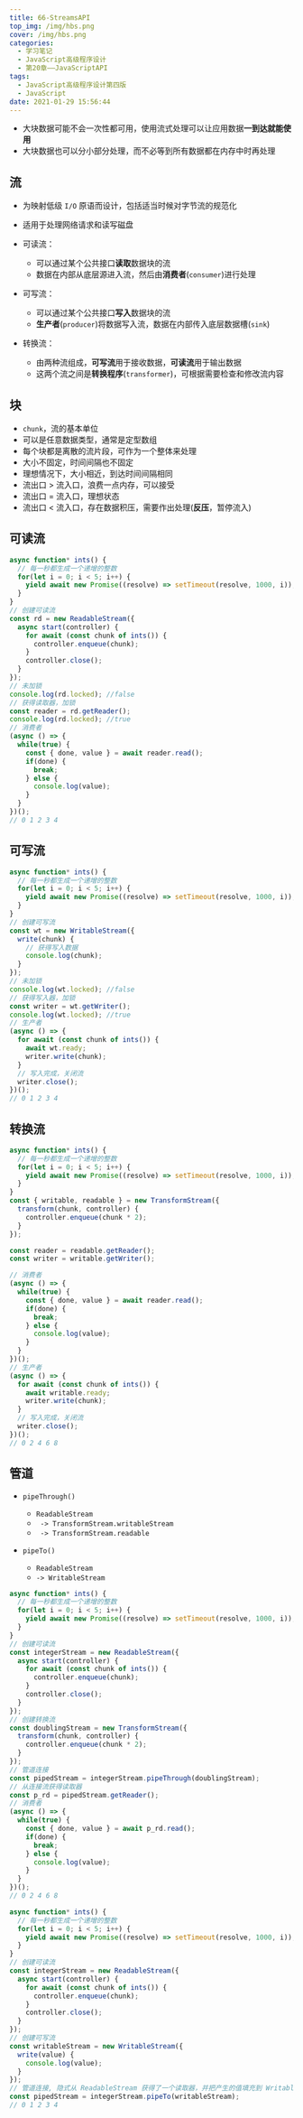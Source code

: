 ```yaml
---
title: 66-StreamsAPI
top_img: /img/hbs.png
cover: /img/hbs.png
categories:
  - 学习笔记
  - JavaScript高级程序设计
  - 第20章——JavaScriptAPI
tags:
  - JavaScript高级程序设计第四版
  - JavaScript
date: 2021-01-29 15:56:44
---
```


- 大块数据可能不会一次性都可用，使用流式处理可以让应用数据**一到达就能使用**
- 大块数据也可以分小部分处理，而不必等到所有数据都在内存中时再处理

## 流

- 为映射低级 `I/O` 原语而设计，包括适当时候对字节流的规范化
- 适用于处理网络请求和读写磁盘
- 可读流：
  - 可以通过某个公共接口**读取**数据块的流
  - 数据在内部从底层源进入流，然后由**消费者**(`consumer`)进行处理

- 可写流：
  - 可以通过某个公共接口**写入**数据块的流
  - **生产者**(`producer`)将数据写入流，数据在内部传入底层数据槽(`sink`)
- 转换流：
  - 由两种流组成，**可写流**用于接收数据，**可读流**用于输出数据
  - 这两个流之间是**转换程序**(`transformer`)，可根据需要检查和修改流内容

## 块

- `chunk`，流的基本单位
- 可以是任意数据类型，通常是定型数组
- 每个块都是离散的流片段，可作为一个整体来处理
- 大小不固定，时间间隔也不固定
- 理想情况下，大小相近，到达时间间隔相同
- 流出口 > 流入口，浪费一点内存，可以接受
- 流出口 = 流入口，理想状态
- 流出口 < 流入口，存在数据积压，需要作出处理(**反压**，暂停流入)

## 可读流

```js
async function* ints() {
  // 每一秒都生成一个递增的整数
  for(let i = 0; i < 5; i++) {
    yield await new Promise((resolve) => setTimeout(resolve, 1000, i));
  }
}
// 创建可读流
const rd = new ReadableStream({
  async start(controller) {
    for await (const chunk of ints()) {
      controller.enqueue(chunk);
    }
    controller.close();
  }
});
// 未加锁
console.log(rd.locked); //false
// 获得读取器，加锁
const reader = rd.getReader();
console.log(rd.locked); //true
// 消费者
(async () => {
  while(true) {
    const { done, value } = await reader.read();
    if(done) {
      break;
    } else {
      console.log(value); 
    }
  }
})();
// 0 1 2 3 4
```

## 可写流

```js
async function* ints() {
  // 每一秒都生成一个递增的整数
  for(let i = 0; i < 5; i++) {
    yield await new Promise((resolve) => setTimeout(resolve, 1000, i));
  }
}
// 创建可写流
const wt = new WritableStream({
  write(chunk) {
    // 获得写入数据
    console.log(chunk);
  }
});
// 未加锁
console.log(wt.locked); //false
// 获得写入器，加锁
const writer = wt.getWriter();
console.log(wt.locked); //true
// 生产者
(async () => {
  for await (const chunk of ints()) {
    await wt.ready;
    writer.write(chunk);
  }
  // 写入完成，关闭流
  writer.close();
})();
// 0 1 2 3 4
```

## 转换流

```js
async function* ints() {
  // 每一秒都生成一个递增的整数
  for(let i = 0; i < 5; i++) {
    yield await new Promise((resolve) => setTimeout(resolve, 1000, i));
  }
}
const { writable, readable } = new TransformStream({
  transform(chunk, controller) {
    controller.enqueue(chunk * 2);
  }
});

const reader = readable.getReader();
const writer = writable.getWriter();

// 消费者
(async () => {
  while(true) {
    const { done, value } = await reader.read();
    if(done) {
      break;
    } else {
      console.log(value); 
    }
  }
})();
// 生产者
(async () => {
  for await (const chunk of ints()) {
    await writable.ready;
    writer.write(chunk);
  }
  // 写入完成，关闭流
  writer.close();
})();
// 0 2 4 6 8
```

## 管道

- `pipeThrough()`
  -  `ReadableStream`
  - ` -> TransformStream.writableStream` 
  - ` -> TransformStream.readable`

- `pipeTo()`
  - `ReadableStream`
  - `-> WritableStream`

```js
async function* ints() {
  // 每一秒都生成一个递增的整数
  for(let i = 0; i < 5; i++) {
    yield await new Promise((resolve) => setTimeout(resolve, 1000, i));
  }
}
// 创建可读流
const integerStream = new ReadableStream({
  async start(controller) {
    for await (const chunk of ints()) {
      controller.enqueue(chunk);
    }
    controller.close();
  }
});
// 创建转换流
const doublingStream = new TransformStream({
  transform(chunk, controller) {
    controller.enqueue(chunk * 2);
  }
});
// 管道连接
const pipedStream = integerStream.pipeThrough(doublingStream);
// 从连接流获得读取器
const p_rd = pipedStream.getReader();
// 消费者
(async () => {
  while(true) {
    const { done, value } = await p_rd.read();
    if(done) {
      break;
    } else {
      console.log(value); 
    }
  }
})();
// 0 2 4 6 8
```

```js
async function* ints() {
  // 每一秒都生成一个递增的整数
  for(let i = 0; i < 5; i++) {
    yield await new Promise((resolve) => setTimeout(resolve, 1000, i));
  }
}
// 创建可读流
const integerStream = new ReadableStream({
  async start(controller) {
    for await (const chunk of ints()) {
      controller.enqueue(chunk);
    }
    controller.close();
  }
});
// 创建可写流
const writableStream = new WritableStream({
  write(value) {
    console.log(value);
  }
});
// 管道连接, 隐式从 ReadableStream 获得了一个读取器，并把产生的值填充到 WritableStream
const pipedStream = integerStream.pipeTo(writableStream);
// 0 1 2 3 4
```

